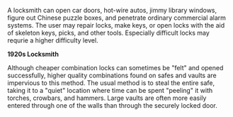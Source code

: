 A locksmith can open car doors, hot-wire autos, jimmy library windows, figure out Chinese puzzle boxes, and penetrate ordinary commercial alarm systems. The user may repair locks, make keys, or open locks with the aid of skeleton keys, picks, and other tools. Especially difficult locks may requrie a higher difficulty level.

**1920s Locksmith** 

Although cheaper combination locks can sometimes be "felt" and opened successfully, higher quality combinations found on safes and vaults are impervious to this method. The usual method is to steal the entire safe, taking it to a "quiet" location where time can be spent "peeling" it with torches, crowbars, and hammers. Large vaults are often more easily entered through one of the walls than through the securely locked door.